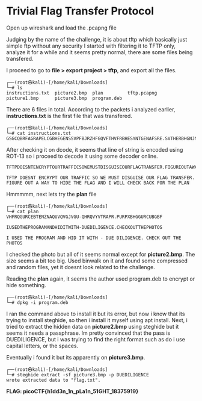 # Trivial Flag Transfer Protocol

Open up wireshark and load the .pcapng file

Judging by the name of the challenge, it is about tftp which basically just simple ftp without any security
I started with filtering it to TFTP only, analyze it for a while and it seems pretty normal, there are some files being transfered.

I proceed to go to **file > export project > tftp**, and export all the files.

```
┌──(root㉿kali)-[/home/kali/Downloads]
└─# ls 
instructions.txt  picture2.bmp  plan         tftp.pcapng
picture1.bmp      picture3.bmp  program.deb

```
There are 6 files in total. According to the packets i analyzed earlier, **instructions.txt** is the first file that was transfered.

```
┌──(root㉿kali)-[/home/kali/Downloads]
└─# cat instructions.txt 
GSGCQBRFAGRAPELCGBHEGENSSVPFBJRZHFGQVFTHVFRBHESYNTGENAFSRE.SVTHERBHGNJNLGBUVQRGURSYNTNAQVJVYYPURPXONPXSBEGURCYNA
```

After checking it on dcode, it seems that line of string is encoded using ROT-13 so i proceed to decode it using some decoder online.

```
TFTPDOESNTENCRYPTOURTRAFFICSOWEMUSTDISGUISEOURFLAGTRANSFER.FIGUREOUTAWAYTOHIDETHEFLAGANDIWILLCHECKBACKFORTHEPLAN

TFTP DOESNT ENCRYPT OUR TRAFFIC SO WE MUST DISGUISE OUR FLAG TRANSFER. FIGURE OUT A WAY TO HIDE THE FLAG AND I WILL CHECK BACK FOR THE PLAN
```

Hmmmmm, next lets try the **plan** file

```
┌──(root㉿kali)-[/home/kali/Downloads]
└─# cat plan            
VHFRQGURCEBTENZNAQUVQVGJVGU-QHRQVYVTRAPR.PURPXBHGGURCUBGBF
```

```
IUSEDTHEPROGRAMANDHIDITWITH-DUEDILIGENCE.CHECKOUTTHEPHOTOS

I USED THE PROGRAM AND HID IT WITH - DUE DILIGENCE. CHECK OUT THE PHOTOS
```

I checked the photo but all of it seems normal except for **picture2.bmp**. The size seems a bit too big.
Used binwalk on it and found some compressed and random files, yet it doesnt look related to the challenge.

Reading the **plan** again, it seems the author used program.deb to encrypt or hide something.


```
┌──(root㉿kali)-[/home/kali/Downloads]
└─# dpkg -i program.deb
```

I ran the command above to install it but its error, but now i know that its trying to install steghide, so then i install it myself using apt install.
Next, i tried to extract the hidden data on **picture2.bmp** using steghide but it seems it needs a passphrase. Im pretty convinced that the pass is DUEDILIGENCE, but i was trying to find the right format such as do i use capital letters, or the spaces.

Eventually i found it but its apparently on **picture3.bmp**.

```
┌──(root㉿kali)-[/home/kali/Downloads]
└─# steghide extract -sf picture3.bmp -p DUEDILIGENCE
wrote extracted data to "flag.txt".
``` 

**FLAG: picoCTF{h1dd3n_1n_pLa1n_51GHT_18375919}**
